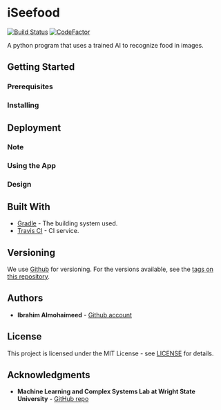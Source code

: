 # iSeefood
[![Build Status](https://travis-ci.com/IbrahimNM/iSeefood.svg?token=Z7DztJ4D33ytYAbsRtvx&branch=master)](https://travis-ci.com/IbrahimNM/iSeefood) [![CodeFactor](https://www.codefactor.io/repository/github/ibrahimnm/iseefood/badge)](https://www.codefactor.io/repository/github/ibrahimnm/iseefood)

A python program that uses a trained AI to recognize food in images. 

## Getting Started

### Prerequisites
  
### Installing

## Deployment

### Note

### Using the App

### Design

## Built With

* [Gradle](https://gradle.org/) - The building system used.
* [Travis CI](https://travis-ci.com/) - CI service.

## Versioning

We use [Github](https://github.com/) for versioning. For the versions available, see the [tags on this repository](https://github.com/IbrahimNM/BudgetOrganizer/tags).

## Authors

* **Ibrahim Almohaimeed** - [Github account](https://github.com/IbrahimNM)

## License

This project is licensed under the MIT License - see [LICENSE](LICENSE) for details.

## Acknowledgments
* **Machine Learning and Complex Systems Lab at Wright State University** - [GitHub repo](https://github.com/wsu-wacs/seefood)
